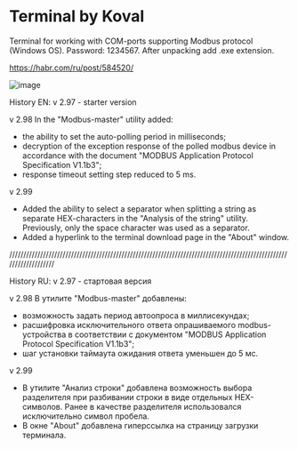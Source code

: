 # Terminal by Koval
Terminal for working with COM-ports supporting Modbus protocol (Windows OS).
Password: 1234567.
After unpacking add .exe extension.

https://habr.com/ru/post/584520/

![image](https://user-images.githubusercontent.com/46821516/151564604-94bdf731-4248-4b0a-9e67-41eabc24ef30.png)


History EN:
v 2.97 - starter version

v 2.98
In the "Modbus-master" utility added:
- the ability to set the auto-polling period in milliseconds;
- decryption of the exception response of the polled modbus device in accordance with the document
  "MODBUS Application Protocol Specification V1.1b3";
- response timeout setting step reduced to 5 ms.

v 2.99
- Added the ability to select a separator when splitting a string as separate HEX-characters in the "Analysis of the string" utility.
  Previously, only the space character was used as a separator.
- Added a hyperlink to the terminal download page in the "About" window.

///////////////////////////////////////////////////////////////////////////////////////////////////////////////////

History RU:
v 2.97 - стартовая версия

v 2.98
В утилите "Modbus-master" добавлены:
- возможность задать период автоопроса в миллисекундах;
- расшифровка исключительного ответа опрашиваемого modbus-устройства в соответствии с документом
  "MODBUS Application Protocol Specification V1.1b3";
- шаг установки таймаута ожидания ответа уменьшен до 5 мс.

v 2.99
- В утилите "Анализ строки" добавлена возможность выбора разделителя при разбивании строки в виде отдельных HEX-символов.
  Ранее в качестве разделителя использовался исключительно символ пробела.
- В окне "About" добавлена гиперссылка на страницу загрузки терминала.  

